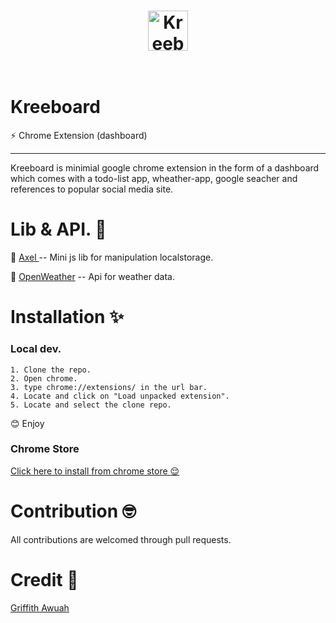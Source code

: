 <h1 align="center">
	<img width="64" height="64" src="https://cdn.rawgit.com/KreeCorp/Kreeboard/3ba7da60/assets/img/kree.png" alt="Kreeboard">
	<br>
	<br>
</h1>

# Kreeboard 
:zap: Chrome Extension (dashboard) 
<hr>
 Kreeboard is minimial google chrome extension in the form of a dashboard which comes with a todo-list app, wheather-app, google seacher and references to popular social media site.

# Lib & API. :ribbon:
:gem: <a href="https://github.com/gwuah/axel"> Axel </a> -- Mini js lib for manipulation localstorage.

:gem: <a href="https://openweathermap.org"> OpenWeather</a> -- Api for weather data.

# Installation :sparkles:
 ### Local dev.
 	1. Clone the repo.
 	2. Open chrome.
 	3. type chrome://extensions/ in the url bar.
 	4. Locate and click on "Load unpacked extension".
 	5. Locate and select the clone repo.

:blush: Enjoy

 ### Chrome Store

<a href=""> Click here to install from chrome store :relieved: </a>	 

# Contribution :nerd_face:
 
 All contributions are welcomed through pull requests. 


# Credit :pray:

<a href="https://github.com/gwuah/"> Griffith Awuah</a> 	